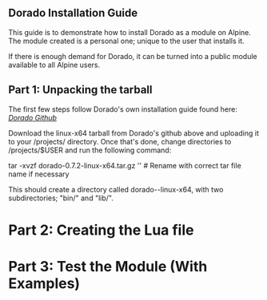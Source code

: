 ## Dorado Installation Guide

This guide is to demonstrate how to install Dorado as a module on Alpine. The module created is a personal one; unique to the user that installs it.

If there is enough demand for Dorado, it can be turned into a public module available to all Alpine users.

## Part 1: Unpacking the tarball

The first few steps follow Dorado's own installation guide found here:
*[Dorado Github](https://github.com/nanoporetech/dorado)*

Download the linux-x64 tarball from Dorado's github above and uploading it to your /projects/ directory.
Once that's done, change directories to /projects/$USER and run the following command:

<bash>
  tar -xvzf dorado-0.7.2-linux-x64.tar.gz ''  # Rename with correct tar file name if necessary
<bash>

This should create a directory called dorado-<VERSION>-linux-x64, with two subdirectories; "bin/" and "lib/".

# Part 2: Creating the Lua file



# Part 3: Test the Module (With Examples)
